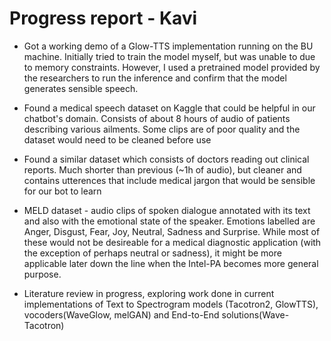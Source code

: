 # Progress report - Kavi

- Got a working demo of a Glow-TTS implementation running on the BU machine. Initially tried to train the model myself, but was unable to due to memory constraints. However, I used a pretrained model provided by the researchers to run the inference and confirm that the model generates sensible speech. 

- Found a medical speech dataset on Kaggle that could be helpful in our chatbot's domain. Consists of about 8 hours of audio of patients describing various ailments. Some clips are of poor quality and the dataset would need to be cleaned before use 

- Found a similar dataset which consists of doctors reading out clinical reports. Much shorter than previous (~1h of audio), but cleaner and contains utterences that include medical jargon that would be sensible for our bot to learn

- MELD dataset - audio clips of spoken dialogue annotated with its text and also with the emotional state of the speaker. Emotions labelled are Anger, Disgust, Fear, Joy, Neutral, Sadness and Surprise. While most of these would not be desireable for a medical diagnostic application (with the exception of perhaps neutral or sadness), it might be more applicable later down the line when the Intel-PA becomes more general purpose. 

- Literature review in progress, exploring work done in current implementations of Text to Spectrogram models (Tacotron2, GlowTTS), vocoders(WaveGlow, melGAN) and End-to-End solutions(Wave-Tacotron)